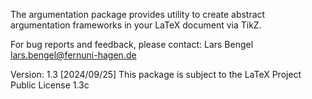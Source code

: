 The argumentation package provides utility to create abstract argumentation frameworks in your LaTeX document via TikZ.


For bug reports and feedback, please contact:
Lars Bengel <lars.bengel@fernuni-hagen.de>

Version: 1.3 [2024/09/25]
This package is subject to the LaTeX Project Public License 1.3c